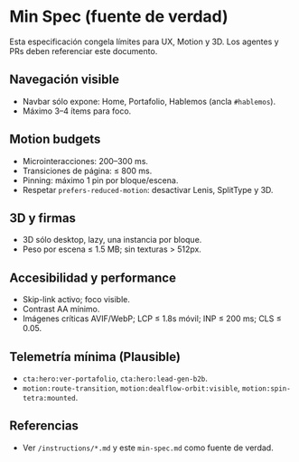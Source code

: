# Min Spec (fuente de verdad)

Esta especificación congela límites para UX, Motion y 3D. Los agentes y PRs deben referenciar este documento.

## Navegación visible
- Navbar sólo expone: Home, Portafolio, Hablemos (ancla `#hablemos`).
- Máximo 3–4 ítems para foco.

## Motion budgets
- Microinteracciones: 200–300 ms.
- Transiciones de página: ≤ 800 ms.
- Pinning: máximo 1 pin por bloque/escena.
- Respetar `prefers-reduced-motion`: desactivar Lenis, SplitType y 3D.

## 3D y firmas
- 3D sólo desktop, lazy, una instancia por bloque.
- Peso por escena ≤ 1.5 MB; sin texturas > 512px.

## Accesibilidad y performance
- Skip-link activo; foco visible.
- Contrast AA mínimo.
- Imágenes críticas AVIF/WebP; LCP ≤ 1.8s móvil; INP ≤ 200 ms; CLS ≤ 0.05.

## Telemetría mínima (Plausible)
- `cta:hero:ver-portafolio`, `cta:hero:lead-gen-b2b`.
- `motion:route-transition`, `motion:dealflow-orbit:visible`, `motion:spin-tetra:mounted`.

## Referencias
- Ver `/instructions/*.md` y este `min-spec.md` como fuente de verdad.
